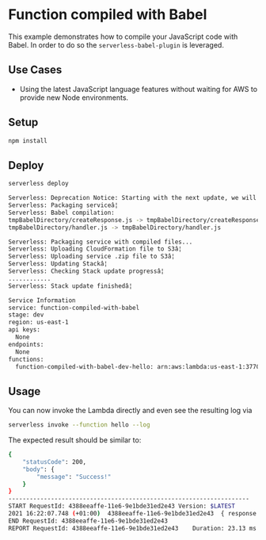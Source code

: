 <!--
title: 'AWS Function compiled with Babel example in NodeJS'
description: 'This example demonstrates how to compile your JavaScript code with Babel. In order to do so the ''serverless-babel-plugin'' is leveraged.'
layout: Doc
framework: v1
platform: AWS
language: nodeJS
authorLink: 'https://github.com/rupakg'
authorName: 'Rupak Ganguly'
authorAvatar: 'https://avatars0.githubusercontent.com/u/8188?v=4&s=140'
-->
# Function compiled with Babel

This example demonstrates how to compile your JavaScript code with Babel. In order to do so the `serverless-babel-plugin` is leveraged.

## Use Cases

- Using the latest JavaScript language features without waiting for AWS to provide new Node environments.

## Setup

```bash
npm install
```

## Deploy

```bash
serverless deploy
```

```bash
Serverless: Deprecation Notice: Starting with the next update, we will drop support for Lambda to implicitly create LogGroups. Please remove your log groups and set "provider.cfLogs: true", for CloudFormation to explicitly create them for you.
Serverless: Packaging serviceâ¦
Serverless: Babel compilation:
tmpBabelDirectory/createResponse.js -> tmpBabelDirectory/createResponse.js
tmpBabelDirectory/handler.js -> tmpBabelDirectory/handler.js

Serverless: Packaging service with compiled files...
Serverless: Uploading CloudFormation file to S3â¦
Serverless: Uploading service .zip file to S3â¦
Serverless: Updating Stackâ¦
Serverless: Checking Stack update progressâ¦
............
Serverless: Stack update finishedâ¦

Service Information
service: function-compiled-with-babel
stage: dev
region: us-east-1
api keys:
  None
endpoints:
  None
functions:
  function-compiled-with-babel-dev-hello: arn:aws:lambda:us-east-1:377024778620:function:function-compiled-with-babel-dev-hello
```

## Usage

You can now invoke the Lambda directly and even see the resulting log via

```bash
serverless invoke --function hello --log
```

The expected result should be similar to:

```bash
{
    "statusCode": 200,
    "body": {
        "message": "Success!"
    }
}
--------------------------------------------------------------------
START RequestId: 4388eeaffe-11e6-9e1bde31ed2e43 Version: $LATEST
2021 16:22:07.748 (+01:00)	4388eeaffe-11e6-9e1bde31ed2e43	{ response: { statusCode: 200, body: { message: 'Success!' } } }
END RequestId: 4388eeaffe-11e6-9e1bde31ed2e43
REPORT RequestId: 4388eeaffe-11e6-9e1bde31ed2e43	Duration: 23.13 ms	Billed Duration: 100 ms 	Memory Size: 1024 MB	Max Memory Used: 17 MB
```
